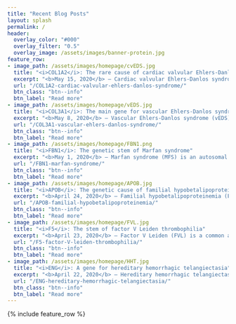 ```yaml
---
title: "Recent Blog Posts"
layout: splash
permalink: /
header:
  overlay_color: "#000"
  overlay_filter: "0.5"
  overlay_image: /assets/images/banner-protein.jpg
feature_row:
- image_path: /assets/images/homepage/cvEDS.jpg
  title: "<i>COL1A2</i>: The rare cause of cardiac valvular Ehlers-Danlos syndrome"
  excerpt: "<b>May 15, 2020</b> – Cardiac valvular Ehlers‐Danlos syndrome (cvEDS) is an ultra-rare EDS subtype caused by particular recessive variants in the <i>COL1A2</i> gene..."
  url: "/COL1A2-cardiac-valvular-ehlers-danlos-syndrome/"
  btn_class: "btn--info"
  btn_label: "Read more"
- image_path: /assets/images/homepage/vEDS.jpg
  title: "<i>COL3A1</i>: The main gene for vascular Ehlers-Danlos syndrome"
  excerpt: "<b>May 8, 2020</b> – Vascular Ehlers-Danlos syndrome (vEDS), also known as Ehlers-Danlos syndrome type IV, is a hereditary connective tissue disorder caused predominantly..."
  url: "/COL3A1-vascular-ehlers-danlos-syndrome/"
  btn_class: "btn--info"
  btn_label: "Read more"
- image_path: /assets/images/homepage/FBN1.png
  title: "<i>FBN1</i>: The genetic stem of Marfan syndrome"
  excerpt: "<b>May 1, 2020</b> – Marfan syndrome (MFS) is an autosomal dominant connective tissue disorder caused by mutations in the <i>FBN1</i> gene. It is characterized by cardinal..."
  url: "/FBN1-marfan-syndrome/"
  btn_class: "btn--info"
  btn_label: "Read more"
- image_path: /assets/images/homepage/APOB.jpg
  title: "<i>APOB</i>: The genetic cause of familial hypobetalipoproteinemia"
  excerpt: "<b>April 24, 2020</b> – Familial hypobetalipoproteinemia (FHBL) is an autosomal codominant metabolic disorder predominantly caused by mutations in the <i>APOB</i> gene..."
  url: "/APOB-familial-hypobetalipoproteinemia/"
  btn_class: "btn--info"
  btn_label: "Read more"
- image_path: /assets/images/homepage/FVL.jpg
  title: "<i>F5</i>: The stem of factor V Leiden thrombophilia"
  excerpt: "<b>April 23, 2020</b> – Factor V Leiden (FVL) is a common autosomal codominant thrombophilia characterized by poor anticoagulant response due to specific mutations in..."
  url: "/F5-factor-V-leiden-thrombophilia/"
  btn_class: "btn--info"
  btn_label: "Read more"
- image_path: /assets/images/homepage/HHT.jpg
  title: "<i>ENG</i>: A gene for hereditary hemorrhagic telangiectasia"
  excerpt: "<b>April 22, 2020</b> – Hereditary hemorrhagic telangiectasia (HHT), also known as Osler-Weber-Rendu syndrome, is an autosomal dominant vascular malformation disorder..."
  url: "/ENG-hereditary-hemorrhagic-telangiectasia/"
  btn_class: "btn--info"
  btn_label: "Read more"
---
```

{% include feature_row %}
